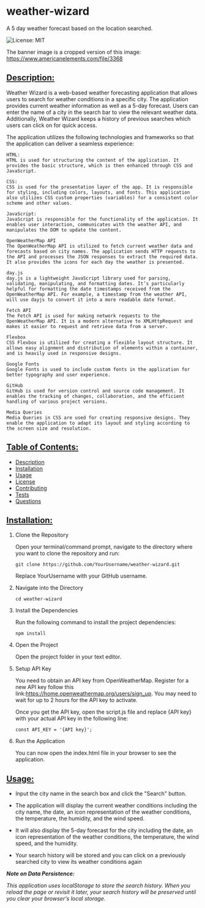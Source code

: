 # weather-wizard
A 5 day weather forecast based on the location searched. 

![License: MIT](https://img.shields.io/badge/License-MIT-blue.svg)

The banner image is a cropped version of this image: https://www.americanelements.com/file/3368 

## [Description:](#description)

Weather Wizard is a web-based weather forecasting application that allows users to search for weather conditions in a specific city. The application provides current weather information as well as a 5-day forecast. Users can enter the name of a city in the search bar to view the relevant weather data. Additionally, Weather Wizard keeps a history of previous searches which users can click on for quick access.

The application utilizes the following technologies and frameworks so that the application can deliver a seamless experience:

    HTML:
    HTML is used for structuring the content of the application. It provides the basic structure, which is then enhanced through CSS and JavaScript.

    CSS:
    CSS is used for the presentation layer of the app. It is responsible for styling, including colors, layouts, and fonts. This application also utilizes CSS custom properties (variables) for a consistent color scheme and other values.

    JavaScript:
    JavaScript is responsible for the functionality of the application. It enables user interaction, communicates with the weather API, and manipulates the DOM to update the content.

    OpenWeatherMap API
    The OpenWeatherMap API is utilized to fetch current weather data and forecasts based on city names. The application sends HTTP requests to the API and processes the JSON responses to extract the required data. It also provides the icons for each day the weather is presented.

    day.js
    day.js is a lightweight JavaScript library used for parsing, validating, manipulating, and formatting dates. It’s particularly helpful for formatting the date timestamps received from the OpenWeatherMap API. For example, a timestamp from the weather API, will use dayjs to convert it into a more readable date format.

    Fetch API
    The Fetch API is used for making network requests to the OpenWeatherMap API. It is a modern alternative to XMLHttpRequest and makes it easier to request and retrieve data from a server.

    Flexbox
    CSS Flexbox is utilized for creating a flexible layout structure. It allows easy alignment and distribution of elements within a container, and is heavily used in responsive designs.

    Google Fonts
    Google Fonts is used to include custom fonts in the application for better typography and user experience.

    GitHub
    GitHub is used for version control and source code management. It enables the tracking of changes, collaboration, and the efficient handling of various project versions.

    Media Queries
    Media Queries in CSS are used for creating responsive designs. They enable the application to adapt its layout and styling according to the screen size and resolution.

## [Table of Contents:](#table-of-contents:)
   
- [Description](#description)
- [Installation](#installation)
- [Usage](#usage)
- [License](#license)
- [Contributing](#contributing)
- [Tests](#tests)
- [Questions](#questions)
   
## [Installation:](#installation:)

1. Clone the Repository

    Open your terminal/command prompt, navigate to the directory where you want to clone the repository and run:

    `git clone https://github.com/YourUsername/weather-wizard.git`

    Replace YourUsername with your GitHub username.

2. Navigate into the Directory

    `cd weather-wizard`

3. Install the Dependencies

    Run the following command to install the project dependencies:

    `npm install`

4. Open the Project

    Open the project folder in your text editor.

5. Setup API Key

    You need to obtain an API key from OpenWeatherMap. Register for a new API key follow this link:https://home.openweathermap.org/users/sign_up. You may need to wait for up to 2 hours for the API key to activate.

    Once you get the API key, open the script.js file and replace {API key} with your actual API key in the following line:

    `const API_KEY = '{API key}';`

6. Run the Application

    You can now open the index.html file in your browser to see the application.


## [Usage:](#usage:)

* Input the city name in the search box and click the "Search" button.

* The application will display the current weather conditions including the city name, the date, an icon representation of the weather conditions, the temperature, the humidity, and the wind speed.

* It will also display the 5-day forecast for the city including the date, an icon representation of the weather conditions, the temperature, the wind speed, and the humidity.

* Your search history will be stored and you can click on a previously searched city to view its weather conditions again

***Note on Data Persistence:***

*This application uses localStorage to store the search history. When you reload the page or revisit it later, your search history will be preserved until you clear your browser's local storage.*